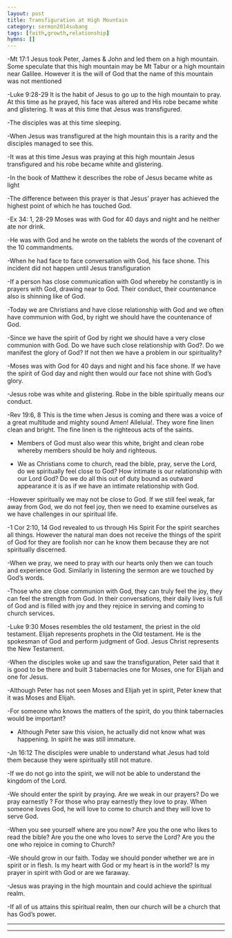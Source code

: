 ```yaml
---
layout: post
title: Transfiguration at High Mountain
category: sermon2014subang
tags: [faith,growth,relationship]
hymns: []
---
```

-Mt 17:1 Jesus took Peter, James & John and led them on a high mountain. Some speculate that this high mountain may be Mt Tabur or a high mountain near Galilee. However it is the will of God that the name of this mountain was not mentioned

-Luke 9:28-29 It is the habit of Jesus to go up to the high mountain to pray. At this time as he prayed, his face was altered and His robe became white and glistering. It was at this time that Jesus was transfigured. 

-The disciples was at this time sleeping.

-When Jesus was transfigured at the high mountain this is a rarity and the disciples managed to see this. 

-It was at this time Jesus was praying at this high mountain Jesus transfigured and his robe became white and glistering. 

-In the book of Matthew it describes the robe of Jesus became white as light 

-The difference between this prayer is that Jesus’ prayer has achieved the highest point of which he has touched God. 

-Ex 34: 1, 28-29  Moses was with God for  40 days and night and he neither ate nor drink. 

-He was with God and he wrote on the tablets the words of the covenant of the 10 commandments. 

-When he had face to face conversation with God, his face shone. This incident did not happen until Jesus transfiguration

-If a person has close communication with God whereby he constantly is in prayers with God, drawing near to God. Their conduct, their countenance also is shinning like of God. 

-Today we are Christians and have close relationship with God and we often have communion with God, by right we should have the countenance of God.

-Since we have the spirit of God by right we should have a very close communion with God. Do we have such close relationship with God?. Do we manifest the glory of God? If not then we have a problem in our spirituality?

-Moses was with God for 40 days and night and his face shone. If we have the spirit of God day and night then would our face not shine with God’s glory. 

-Jesus robe was white and glistering. Robe in the bible spiritually means our conduct. 

-Rev 19:6, 8 This is the time when Jesus is coming and there was a voice of a great multitude and mighty sound  Amen! Alleluia!. They wore fine linen clean and bright. The fine linen is the righteous acts of the saints. 

- Members of God must also wear this white, bright and clean robe whereby members should be holy and righteous.

- We as Christians come to church, read the bible, pray, serve the Lord, do we spiritually feel close to God? How intimate is our relationship with our Lord God? Do we do all this out of duty bound as outward appearance it is as if we have an intimate relationship with God. 

-However spiritually we may not be close to God. If we still feel weak, far away from God, we do not feel joy, then we need to examine ourselves as we have challenges in our spiritual life.

-1 Cor 2:10, 14 God revealed to us through His Spirit For the spirit searches all things. However the natural man does not receive the things of the spirit of God for they are foolish nor can he know them because they are not spiritually discerned. 

-When we pray, we need to pray with our hearts only then we can touch and experience God. Similarly in listening the sermon are we touched by God’s words.

-Those who are close communion with God, they can truly feel the joy, they can feel the strength from God. In their conversations, their daily lives is full of God and is filled with joy and they rejoice in serving and coming to church services. 

-Luke 9:30 Moses resembles the old testament, the priest in the old testament. Elijah represents prophets in the Old testament. He is the spokesman of God and perform judgment of God. Jesus Christ represents the New Testament. 

-When the disciples woke up and saw the transfiguration, Peter said that it is good to be there and built 3 tabernacles one for Moses, one for Elijah and one for Jesus. 

-Although Peter has not seen Moses and Elijah yet in spirit, Peter knew that it was Moses and Elijah. 

-For someone who knows the matters of the spirit, do you think tabernacles would be important?

- Although Peter saw this vision, he actually did not know what was happening. In spirit he was still immature. 

-Jn 16:12 The disciples were unable to understand what Jesus had told them because they were spiritually still not mature. 

-If we do not go into the spirit, we will not be able to understand the kingdom of the Lord. 

-We should enter the spirit by praying. Are we weak in our prayers? Do we pray earnestly ? For those who pray earnestly they love to pray. When someone loves God, he will love to come to church and they will love to serve God. 

-When you see yourself where are you now? Are you the one who likes to read the bible? Are you the one who loves to serve the Lord? Are you the one who rejoice in coming to Church? 

-We should grow in our faith. Today we should ponder whether we are in spirit or in flesh. Is my heart with God or my heart is in the world? Is my prayer in spirit with God or are we faraway. 

-Jesus was praying in the high mountain and could achieve the spiritual realm. 

-If all of us attains this spiritual realm, then our church will be a church that has God’s power. 




----
****
